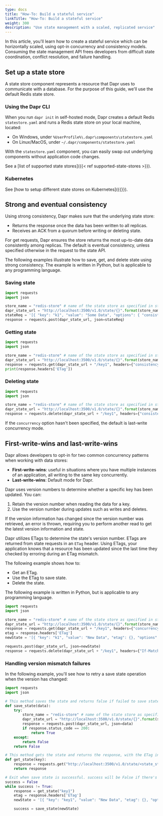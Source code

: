 ```yaml
---
type: docs
title: "How-To: Build a stateful service"
linkTitle: "How-To: Build a stateful service"
weight: 300
description: "Use state management with a scaled, replicated service"
---
```


In this article, you'll learn how to create a stateful service which can be horizontally scaled, using opt-in concurrency and consistency models. Consuming the state management API frees developers from difficult state coordination, conflict resolution, and failure handling.

## Set up a state store

A state store component represents a resource that Dapr uses to communicate with a database.
For the purpose of this guide, we'll use the default Redis state store.

### Using the Dapr CLI

When you run `dapr init` in self-hosted mode, Dapr creates a default Redis `statestore.yaml` and runs a Redis state store on your local machine, located:

- On Windows, under `%UserProfile%\.dapr\components\statestore.yaml`
- On Linux/MacOS, under `~/.dapr/components/statestore.yaml`

With the `statestore.yaml` component, you can easily swap out underlying components without application code changes.

See a [list of supported state stores]({{< ref supported-state-stores >}}).

### Kubernetes

See [how to setup different state stores on Kubernetes]({{<ref setup-state-store>}}).

## Strong and eventual consistency

Using strong consistency, Dapr makes sure that the underlying state store:

- Returns the response once the data has been written to all replicas.
- Receives an ACK from a quorum before writing or deleting state.

For get requests, Dapr ensures the store returns the most up-to-date data consistently among replicas. The default is eventual consistency, unless specified otherwise in the request to the state API.

The following examples illustrate how to save, get, and delete state using strong consistency. The example is written in Python, but is applicable to any programming language.

### Saving state

```python
import requests
import json

store_name = "redis-store" # name of the state store as specified in state store component yaml file
dapr_state_url = "http://localhost:3500/v1.0/state/{}".format(store_name)
stateReq = '[{ "key": "k1", "value": "Some Data", "options": { "consistency": "strong" }}]'
response = requests.post(dapr_state_url, json=stateReq)
```

### Getting state

```python
import requests
import json

store_name = "redis-store" # name of the state store as specified in state store component yaml file
dapr_state_url = "http://localhost:3500/v1.0/state/{}".format(store_name)
response = requests.get(dapr_state_url + "/key1", headers={"consistency":"strong"})
print(response.headers['ETag'])
```

### Deleting state

```python
import requests
import json

store_name = "redis-store" # name of the state store as specified in state store component yaml file
dapr_state_url = "http://localhost:3500/v1.0/state/{}".format(store_name)
response = requests.delete(dapr_state_url + "/key1", headers={"consistency":"strong"})
```

If the `concurrency` option hasn't been specified, the default is last-write concurrency mode.

## First-write-wins and last-write-wins

Dapr allows developers to opt-in for two common concurrency patterns when working with data stores: 

- **First-write-wins**: useful in situations where you have multiple instances of an application, all writing to the same key concurrently.
- **Last-write-wins**: Default mode for Dapr.

Dapr uses version numbers to determine whether a specific key has been updated. You can:

1. Retain the version number when reading the data for a key.
1. Use the version number during updates such as writes and deletes. 

If the version information has changed since the version number was retrieved, an error is thrown, requiring you to perform another read to get the latest version information and state.

Dapr utilizes ETags to determine the state's version number. ETags are returned from state requests in an `ETag` header. Using ETags, your application knows that a resource has been updated since the last time they checked by erroring during an ETag mismatch.

The following example shows how to:

- Get an ETag.
- Use the ETag to save state.
- Delete the state.

The following example is written in Python, but is applicable to any programming language.

```python
import requests
import json

store_name = "redis-store" # name of the state store as specified in state store component yaml file
dapr_state_url = "http://localhost:3500/v1.0/state/{}".format(store_name)
response = requests.get(dapr_state_url + "/key1", headers={"concurrency":"first-write"})
etag = response.headers['ETag']
newState = '[{ "key": "k1", "value": "New Data", "etag": {}, "options": { "concurrency": "first-write" }}]'.format(etag)

requests.post(dapr_state_url, json=newState)
response = requests.delete(dapr_state_url + "/key1", headers={"If-Match": "{}".format(etag)})
```

### Handling version mismatch failures

In the following example, you'll see how to retry a save state operation when the version has changed:

```python
import requests
import json

# This method saves the state and returns false if failed to save state
def save_state(data):
    try:
        store_name = "redis-store" # name of the state store as specified in state store component yaml file
        dapr_state_url = "http://localhost:3500/v1.0/state/{}".format(store_name)
        response = requests.post(dapr_state_url, json=data)
        if response.status_code == 200:
            return True
    except:
        return False
    return False

# This method gets the state and returns the response, with the ETag in the header -->
def get_state(key):
    response = requests.get("http://localhost:3500/v1.0/state/<state_store_name>/{}".format(key), headers={"concurrency":"first-write"})
    return response

# Exit when save state is successful. success will be False if there's an ETag mismatch -->
success = False
while success != True:
    response = get_state("key1")
    etag = response.headers['ETag']
    newState = '[{ "key": "key1", "value": "New Data", "etag": {}, "options": { "concurrency": "first-write" }}]'.format(etag)

    success = save_state(newState)
```
